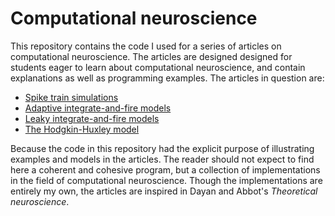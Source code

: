 
# Computational neuroscience

This repository contains the code I used for a series of articles on
computational neuroscience. The articles are designed designed for students
eager to learn about computational neuroscience, and contain explanations as
well as programming examples. The articles in question are:

- [Spike train simulations](https://slopezpereyra.github.io/2023-08-08-Spikes/)
- [Adaptive integrate-and-fire models](https://slopezpereyra.github.io/2024-01-01-Adaptive/)
- [Leaky integrate-and-fire models](https://slopezpereyra.github.io/2024-01-01-Leaky/)
- [The Hodgkin-Huxley model](https://slopezpereyra.github.io/2024-01-03-HodgkeyHuxley/)

Because the code in this repository had the explicit purpose of illustrating
examples and models in the articles. The reader should not expect to find here
a coherent and cohesive program, but a collection of implementations in the 
field of computational neuroscience. Though the implementations are entirely 
my own, the articles are inspired in Dayan and Abbot's *Theoretical neuroscience*.




